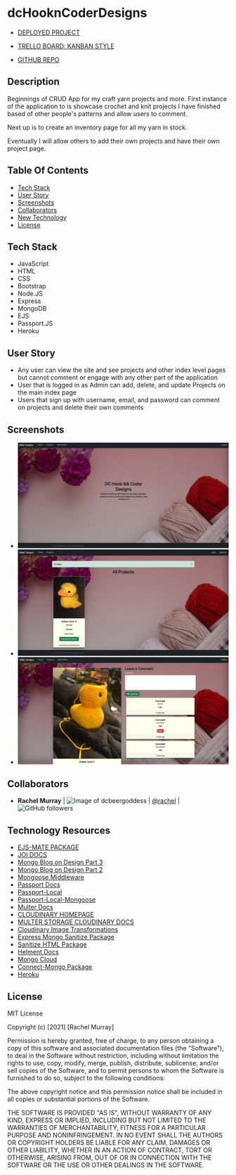 # dcHooknCoderDesigns

* [DEPLOYED PROJECT](https://dc-hook-n-coder-designs.herokuapp.com/)

* [TRELLO BOARD: KANBAN STYLE](https://trello.com/b/6PteyvaW/dc-hook-coder-designs)

* [GITHUB REPO](https://github.com/dcbeergoddess/dcHooknCoderDesigns)


## Description

Beginnings of CRUD App for my craft yarn projects and more. First instance of the application to is showcase crochet and knit projects I have finished based of other people's patterns and allow users to comment. 

Next up is to create an inventory page for all my yarn in stock. 

Eventually I will allow others to add their own projects and have their own project page.

## Table Of Contents

* [Tech Stack](#techstack)
* [User Story](#userstory)
* [Screenshots](#screenshots)
* [Collaborators](#collaborators)
* [New Technology](#newtechnologyresources)
* [License](#license)

## Tech Stack
* JavaScript
* HTML
* CSS
* Bootstrap
* Node.JS
* Express
* MongoDB
* EJS
* Passport.JS
* Heroku

## User Story
* Any user can view the site and see projects and other index level pages but cannot comment or engage with any other part of the application
* User that is logged in as Admin can add, delete, and update Projects on the main index page
* Users that sign up with username, email, and password can comment on projects and delete their own comments

## Screenshots
- ![Screenshots of Application](uploads/main.png)
- ![Screenshots of Application](uploads/project.png)
- ![Screenshots of Application](uploads/admin1.png)


## Collaborators
* **Rachel Murray** | ![Image of dcbeergoddess](https://avatars0.githubusercontent.com/u/59098488?v=4&s=25) | [@rachel](https://github.com/dcbeergoddess) | ![GitHub followers](https://img.shields.io/github/followers/dcbeergoddess?label=Follow&style=social)

## Technology Resources

* [EJS-MATE PACKAGE](https://github.com/JacksonTian/ejs-mate)
* [JOI DOCS](https://joi.dev/api/?v=17.2.1)
* [Mongo Blog on Design Part 3](https://www.mongodb.com/blog/post/6-rules-of-thumb-for-mongodb-schema-design-part-3)
* [Mongo Blog on Design Part 2](https://www.mongodb.com/blog/post/6-rules-of-thumb-for-mongodb-schema-design-part-2)
* [Mongoose Middleware](https://mongoosejs.com/docs/middleware.html)
* [Passport Docs](http://www.passportjs.org/)
* [Passport-Local](https://github.com/jaredhanson/passport-local)
* [Passport-Local-Mongoose](https://github.com/saintedlama/passport-local-mongoose)
* [Multer Docs](https://github.com/expressjs/multer)
* [CLOUDINARY HOMEPAGE](https://cloudinary.com/)
* [MULTER STORAGE CLOUDINARY DOCS](https://github.com/affanshahid/multer-storage-cloudinary/blob/master/README.md)
* [Cloudinary Image Transformations](https://cloudinary.com/documentation/image_transformations)
* [Express Mongo Sanitize Package](https://www.npmjs.com/package/express-mongo-sanitize)
* [Sanitize HTML Package](https://www.npmjs.com/package/sanitize-html)
* [Helment Docs](https://helmetjs.github.io/)
* [Mongo Cloud](https://www.mongodb.com/cloud)
* [Connect-Mongo Package](https://www.npmjs.com/package/connect-mongo)
* [Heroku](https://www.heroku.com/)

## License

MIT License

Copyright (c) [2021] [Rachel Murray]

Permission is hereby granted, free of charge, to any person obtaining a copy
of this software and associated documentation files (the "Software"), to deal
in the Software without restriction, including without limitation the rights
to use, copy, modify, merge, publish, distribute, sublicense, and/or sell
copies of the Software, and to permit persons to whom the Software is
furnished to do so, subject to the following conditions:

The above copyright notice and this permission notice shall be included in all
copies or substantial portions of the Software.

THE SOFTWARE IS PROVIDED "AS IS", WITHOUT WARRANTY OF ANY KIND, EXPRESS OR
IMPLIED, INCLUDING BUT NOT LIMITED TO THE WARRANTIES OF MERCHANTABILITY,
FITNESS FOR A PARTICULAR PURPOSE AND NONINFRINGEMENT. IN NO EVENT SHALL THE
AUTHORS OR COPYRIGHT HOLDERS BE LIABLE FOR ANY CLAIM, DAMAGES OR OTHER
LIABILITY, WHETHER IN AN ACTION OF CONTRACT, TORT OR OTHERWISE, ARISING FROM,
OUT OF OR IN CONNECTION WITH THE SOFTWARE OR THE USE OR OTHER DEALINGS IN THE
SOFTWARE.








